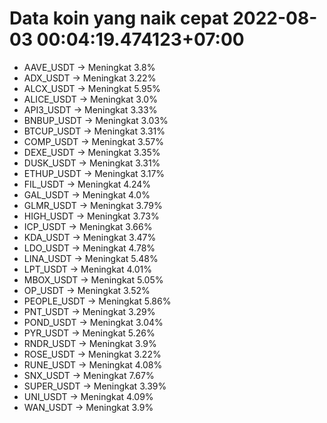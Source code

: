 # Data koin yang naik cepat 2022-08-03 00:04:19.474123+07:00

* AAVE_USDT -> Meningkat 3.8%
* ADX_USDT -> Meningkat 3.22%
* ALCX_USDT -> Meningkat 5.95%
* ALICE_USDT -> Meningkat 3.0%
* API3_USDT -> Meningkat 3.33%
* BNBUP_USDT -> Meningkat 3.03%
* BTCUP_USDT -> Meningkat 3.31%
* COMP_USDT -> Meningkat 3.57%
* DEXE_USDT -> Meningkat 3.35%
* DUSK_USDT -> Meningkat 3.31%
* ETHUP_USDT -> Meningkat 3.17%
* FIL_USDT -> Meningkat 4.24%
* GAL_USDT -> Meningkat 4.0%
* GLMR_USDT -> Meningkat 3.79%
* HIGH_USDT -> Meningkat 3.73%
* ICP_USDT -> Meningkat 3.66%
* KDA_USDT -> Meningkat 3.47%
* LDO_USDT -> Meningkat 4.78%
* LINA_USDT -> Meningkat 5.48%
* LPT_USDT -> Meningkat 4.01%
* MBOX_USDT -> Meningkat 5.05%
* OP_USDT -> Meningkat 3.52%
* PEOPLE_USDT -> Meningkat 5.86%
* PNT_USDT -> Meningkat 3.29%
* POND_USDT -> Meningkat 3.04%
* PYR_USDT -> Meningkat 5.26%
* RNDR_USDT -> Meningkat 3.9%
* ROSE_USDT -> Meningkat 3.22%
* RUNE_USDT -> Meningkat 4.08%
* SNX_USDT -> Meningkat 7.67%
* SUPER_USDT -> Meningkat 3.39%
* UNI_USDT -> Meningkat 4.09%
* WAN_USDT -> Meningkat 3.9%
